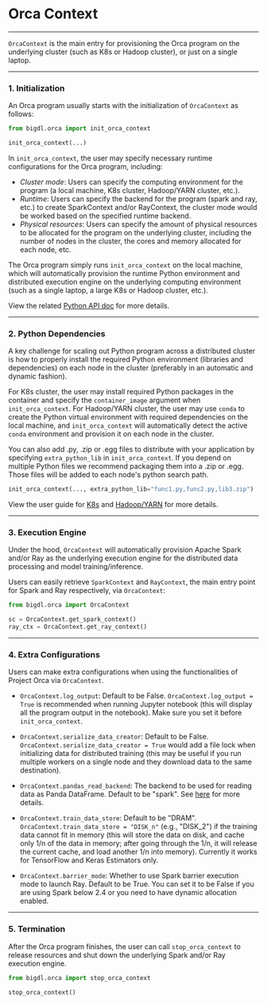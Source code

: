 # Orca Context

---

`OrcaContext` is the main entry for provisioning the Orca program on the underlying cluster (such as K8s or Hadoop cluster), or just on a single laptop.

---
### **1. Initialization**

An Orca program usually starts with the initialization of `OrcaContext` as follows:

```python
from bigdl.orca import init_orca_context

init_orca_context(...)
```

In `init_orca_context`, the user may specify necessary runtime configurations for the Orca program, including:

- *Cluster mode*: Users can specify the computing environment for the program (a local machine, K8s cluster, Hadoop/YARN cluster, etc.).
- *Runtime*: Users can specify the backend for the program (spark and
ray, etc.) to create SparkContext and/or RayContext, the cluster mode
would be worked based on the specified runtime backend.
- *Physical resources*: Users can specify the amount of physical resources to be allocated for the program on the underlying cluster, including the number of nodes in the cluster, the cores and memory allocated for each node, etc.

The Orca program simply runs `init_orca_context` on the local machine, which will automatically provision the runtime Python environment and distributed execution engine on the underlying computing environment (such as a single laptop, a large K8s or Hadoop cluster, etc.).

View the related [Python API doc]() for more details.

---
### **2. Python Dependencies**

A key challenge for scaling out Python program across a distributed cluster is how to properly install the required Python environment (libraries and dependencies) on each node in the cluster (preferably in an automatic and dynamic fashion). 

For K8s cluster, the user may install required Python packages in the container and specify the `container_image` argument when `init_orca_context`. For Hadoop/YARN cluster, the user may use `conda` to create the Python virtual environment with required dependencies on the local machine, and `init_orca_context` will automatically detect the active `conda` environment and provision it on each node in the cluster.

You can also add .py, .zip or .egg files to distribute with your application by specifying `extra_python_lib` in `init_orca_context`. If you depend on multiple Python files we recommend packaging them into a .zip or .egg. Those files will be added to each node's python search path.

```python
init_orca_context(..., extra_python_lib="func1.py,func2.py,lib3.zip")
```

View the user guide for [K8s](../../UserGuide/k8s.md) and [Hadoop/YARN](../../UserGuide/hadoop.md) for more details.

---
### **3. Execution Engine**

Under the hood, `OrcaContext` will automatically provision Apache Spark and/or Ray as the underlying execution engine for the distributed data processing and model training/inference.

Users can easily retrieve `SparkContext` and `RayContext`, the main entry point for Spark and Ray respectively, via `OrcaContext`:

```python
from bigdl.orca import OrcaContext

sc = OrcaContext.get_spark_context()
ray_ctx = OrcaContext.get_ray_context()
```

---
### **4. Extra Configurations**

Users can make extra configurations when using the functionalities of Project Orca via `OrcaContext`.

* `OrcaContext.log_output`: Default to be False. `OrcaContext.log_output = True` is recommended when running Jupyter notebook (this will display all the program output in the notebook). Make sure you set it before `init_orca_context`.

* `OrcaContext.serialize_data_creator`: Default to be False. `OrcaContext.serialize_data_creator = True` would add a file lock when initializing data for distributed training (this may be useful if you run multiple workers on a single node and they download data to the same destination).

* `OrcaContext.pandas_read_backend`: The backend to be used for reading data as Panda DataFrame. Default to be "spark". See [here](./data-parallel-processing.html#data-parallel-pandas) for more details.

* `OrcaContext.train_data_store`: Default to be "DRAM". `OrcaContext.train_data_store = "DISK_n"` (e.g., "DISK_2") if the training data cannot fit in memory (this will store the data on disk, and cache only 1/n of the data in memory; after going through the 1/n, it will release the current cache, and load another 1/n into memory). Currently it works for TensorFlow and Keras Estimators only.

* `OrcaContext.barrier_mode`: Whether to use Spark barrier execution mode to launch Ray. Default to be True. You can set it to be False if you are using Spark below 2.4 or you need to have dynamic allocation enabled.

---

### **5. Termination**

After the Orca program finishes, the user can call `stop_orca_context` to release resources and shut down the underlying Spark and/or Ray execution engine.

```python
from bigdl.orca import stop_orca_context

stop_orca_context()
```
